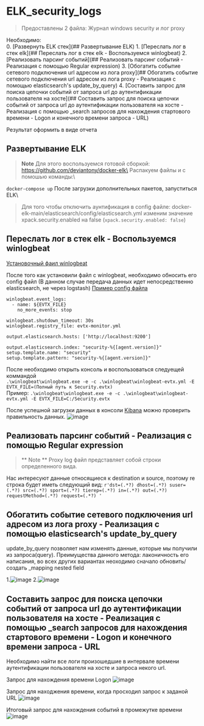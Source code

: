 # ELK_security_logs
>Предоставлены 2 файла:
>Журнал windows security и лог proxy

Необходимо:\
	0. [Развернуть ELK стек](## Развертывание ELK)
	1. [Переслать лог в стек elk](## Переслать лог в стек elk - Воспользуемся winlogbeat)
	2. [Реализовать парсинг событий](## Реализовать парсинг событий - Реализация с помощью Regular expression)
	3. [Обогатить событие сетевого подключения url адресом из лога proxy](## Обогатить событие сетевого подключения url адресом из лога proxy - Реализация с помощью elasticsearch's update_by_query)
	4. [Составить запрос для поиска цепочки событий от запроса url до аутентификации пользователя на хосте](## Составить запрос для поиска цепочки событий от запроса url до аутентификации пользователя на хосте - Реализация с помощью \_search запросов для нахождения стартового времени - Logon и конечного времени запроса - URL)
	
Результат оформить в виде отчета

## Развертывание ELK
> **Note**
> Для этого воспользуемся готовой сборкой:\
> https://github.com/deviantony/docker-elk\
Распакуем файлы и  с помошью команды:\

```docker-compose up```
После загрузки дополнительных пакетов, запуститься ELK\
> Для того чтобы отключить аунтификация в config файле: docker-elk-main/elasticsearch/config/elasticsearch.yml изменим значение xpack.security.enabled на false (```xpack.security.enabled: false```)


## Переслать лог в стек elk - Воспользуемся winlogbeat
[Установочный фаил winlogbeat](https://www.elastic.co/downloads/beats/winlogbeat)

После того как установили файл с winlogbeat, необходимо обносить его config файл (В данном случае передача данных идет непосредственно elasticsearch, не через logstash)
[Пример config файла](https://www.elastic.co/guide/en/beats/winlogbeat/current/reading-from-evtx.html)

```
winlogbeat.event_logs:
  - name: ${EVTX_FILE} 
    no_more_events: stop 

winlogbeat.shutdown_timeout: 30s 
winlogbeat.registry_file: evtx-monitor.yml 

output.elasticsearch.hosts: ['http://localhost:9200']

output.elasticsearch.index: "security-%{[agent.version]}"
setup.template.name: "security"
setup.template.pattern: "security-%{[agent.version]}"
```

После необходимо открыть консоль и воспользоваться следуещей коммандой\
```.\winlogbeat\winlogbeat.exe -e -c .\winlogbeat\winlogbeat-evtx.yml -E EVTX_FILE=(Полный путь к Security.evtx)```\
Пример: ```.\winlogbeat\winlogbeat.exe -e -c .\winlogbeat\winlogbeat-evtx.yml -E EVTX_FILE=C:/Security.evtx```

После успешной загрузки данных в консоли [Kibana](http://localhost:5601/app/dev_tools#/console) можно проверить правильность данных.
![image](https://user-images.githubusercontent.com/47724762/185793795-c278e2e6-e6c0-44d3-b7f6-776a0c617463.png)

## Реализовать парсинг событий - Реализация с помощью Regular expression

> ** Note **
> Proxy log файл представляет собой строки определенного вида.

Нас интересуют данные относящиеся к destination и source, поэтому re строка будет иметь следующий вид:
```r'dst=(.*?) dhost=(.*?) suser=(.*?) src=(.*?) sport=(.*?) tierep=(.*?) in=(.*?) out=(.*?) requestMethod=(.*?) request=(.*?) '```

## Обогатить событие сетевого подключения url адресом из лога proxy - Реализация с помощью elasticsearch's update_by_query
update_by_query позволяет нам изменять данные, которые мы получили из запроса(query). Преимущества данного метода: лаконичность его написания, во всех других вариантах неоходимо сначало обновить/создать \_mapping nested field 

1.![image](https://user-images.githubusercontent.com/47724762/185794271-b7cb40d3-c766-42ca-b4d3-bed3aa85ce52.png)
2.![image](https://user-images.githubusercontent.com/47724762/185794286-8a30f87a-d237-4482-a747-a493a414d82a.png)

## Составить запрос для поиска цепочки событий от запроса url до аутентификации пользователя на хосте - Реализация с помощью \_search запросов для нахождения стартового времени - Logon и конечного времени запроса - URL

Необходимо найти все логи произошедшие в интервале времени аутентификации пользователя на хосте и запроса некого url.

Запрос для нахождения времени Logon
![image](https://user-images.githubusercontent.com/47724762/185794647-333fcba0-70b4-4da0-83e4-8f4bd409d876.png)

Запрос для находжения времени, когда просходил запрос к заданой URL
![image](https://user-images.githubusercontent.com/47724762/185794751-9a5a1714-d143-4b70-bde0-a2fc5932b86d.png)

Итоговый запрос для нахождения событий в промежутке времени
![image](https://user-images.githubusercontent.com/47724762/185794896-74756323-ba8f-4b7b-9f90-d0e75e24d09a.png)

 
